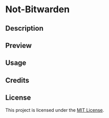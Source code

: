# Not-Bitwarden
## Description

## Preview

## Usage

## Credits

## License
This project is licensed under the [MIT License](./LICENSE).